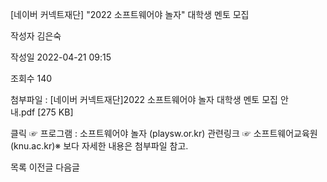 [네이버 커넥트재단] "2022 소프트웨어야 놀자" 대학생 멘토 모집



작성자
김은숙


작성일
2022-04-21 09:15


조회수
140


첨부파일 : [네이버 커넥트재단]2022 소프트웨어야 놀자 대학생 멘토 모집 안내.pdf [275 KB]


﻿﻿클릭 ﻿☞ 프로그램 : 소프트웨어야 놀자 (playsw.or.kr) 관련링크 ☞ 소프트웨어교육원 (knu.ac.kr)※ 보다 자세한 내용은 첨부파일 참고.





목록
이전글
다음글




